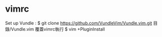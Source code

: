 # vimrc

Set up Vundle : $ git clone https://github.com/VundleVim/Vundle.vim.git 目錄/Vundle.vim 
覆蓋vimrc執行
$ vim +PluginInstall
